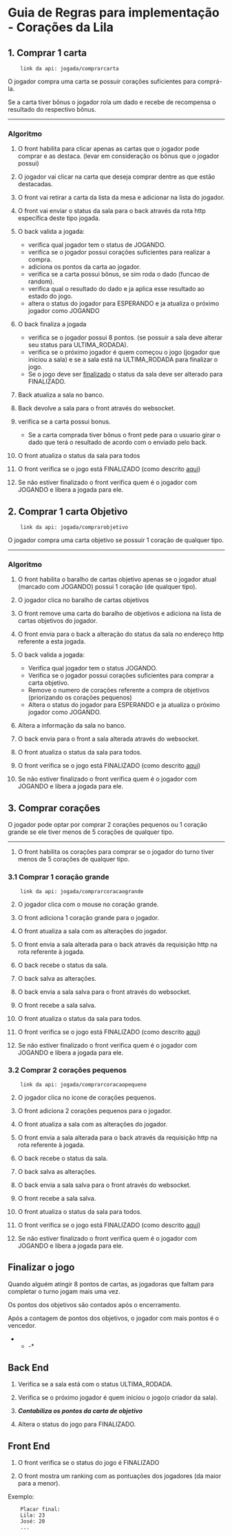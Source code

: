 # Guia de Regras para implementação - Corações da Lila

## 1. Comprar 1 carta
        link da api: jogada/comprarcarta


O jogador compra uma carta se possuir corações suficientes para comprá-la.

   Se a carta tiver bônus o jogador rola um dado e recebe de recompensa o resultado do respectivo bônus.

---

### Algoritmo

1. O front habilita para clicar apenas as cartas que o jogador pode comprar e as destaca.
    (levar em consideração os bônus que o jogador possui)

2. O jogador vai clicar na carta que deseja comprar dentre as que estão destacadas.

3. O front vai retirar a carta da lista da mesa e adicionar na lista do jogador.

4. O front vai enviar o status da sala para o back através da rota http específica deste tipo jogada.

5. O back valida a jogada:

    - verifica qual jogador tem o status de JOGANDO.
    - verifica se o jogador possui corações suficientes para realizar a compra.
    - adiciona os pontos da carta ao jogador.
    - verifica se a carta possui bônus, se sim roda o dado (funcao de random).
    - verifica qual o resultado do dado e ja aplica esse resultado ao estado do jogo.
    - altera o status do jogador para ESPERANDO e ja atualiza o próximo jogador como JOGANDO
        
6. O back finaliza a jogada

    - verifica se o jogador possui 8 pontos. (se possuir a sala deve alterar seu status para ULTIMA_RODADA).
    - verifica se o próximo jogador é quem começou o jogo (jogador que iniciou a sala) e se a sala está na ULTIMA_RODADA para finalizar o jogo.
    - Se o jogo deve ser [finalizado](#finalizar-o-jogo) o status da sala deve ser alterado para FINALIZADO.
    
7. Back atualiza a sala no banco.

8. Back devolve a sala para o front através do websocket.
   
9. verifica se a carta possui bonus.
    - Se a carta comprada tiver bônus o front pede para o usuario girar o dado que terá o resultado de acordo com o enviado pelo back.

10. O front atualiza o status da sala para todos
11. O front verifica se o jogo está FINALIZADO (como descrito [aqui](#finalizar-o-jogo))
12. Se não estiver finalizado o front verifica quem é o jogador com JOGANDO e libera a jogada para ele.

## 2. Comprar 1 carta Objetivo
        link da api: jogada/comprarobjetivo

O jogador compra uma carta objetivo se possuir 1 coração de qualquer tipo.

- - -
### Algoritmo
1. O front habilita o baralho de cartas objetivo apenas se o jogador atual (marcado com JOGANDO) possui 1 coração (de qualquer tipo).

2. O jogador clica no baralho de cartas objetivos

3. O front remove uma carta do baralho de objetivos e adiciona na lista de cartas objetivos do jogador.

4. O front envia para o back a alteração do status da sala no endereço http referente a esta jogada.

5. O back valida a jogada:
    - Verifica qual jogador tem o status JOGANDO.
    - Verifica se o jogador possui corações suficientes para comprar a carta objetivo.
    - Remove o numero de corações referente a compra de objetivos (priorizando os corações pequenos)
    - Altera o status do jogador para ESPERANDO e ja atualiza o próximo jogador como JOGANDO.

6. Altera a informação da sala no banco.

7. O back envia para o front a sala alterada através do websocket.

8. O front atualiza o status da sala para todos.

9. O front verifica se o jogo está FINALIZADO (como descrito [aqui](#finalizar-o-jogo))

10. Se não estiver finalizado o front verifica quem é o jogador com JOGANDO e libera a jogada para ele.


## 3. Comprar corações

O jogador pode optar por comprar 2 corações pequenos ou 1 coração grande se ele tiver menos de 5 corações de qualquer tipo.

---

1. O front habilita os corações para comprar se o jogador do turno tiver menos de 5 corações de qualquer tipo.

### 3.1 Comprar 1 coração grande
        link da api: jogada/comprarcoracaogrande

2. O jogador clica com o mouse no coração grande.

3. O front adiciona 1 coração grande para o jogador.

4. O front atualiza a sala com as alterações do jogador.

5. O front envia a sala alterada para o back através da requisição http na rota referente à jogada.

6. O back recebe o status da sala.

7. O back salva as alterações.

8. O back envia a sala salva para o front através do websocket.

9. O front recebe a sala salva.

10. O front atualiza o status da sala para todos.

11. O front verifica se o jogo está FINALIZADO (como descrito [aqui](#finalizar-o-jogo))

12. Se não estiver finalizado o front verifica quem é o jogador com JOGANDO e libera a jogada para ele.



### 3.2 Comprar 2 corações pequenos
        link da api: jogada/comprarcoracaopequeno
2. O jogador clica no icone de corações pequenos.

3. O front adiciona 2 corações pequenos para o jogador.

4. O front atualiza a sala com as alterações do jogador.

5. O front envia a sala alterada para o back através da requisição http na rota referente à jogada.

6. O back recebe o status da sala.

7. O back salva as alterações.

8. O back envia a sala salva para o front através do websocket.

9. O front recebe a sala salva.

10. O front atualiza o status da sala para todos.

11. O front verifica se o jogo está FINALIZADO (como descrito [aqui](#finalizar-o-jogo))

12. Se não estiver finalizado o front verifica quem é o jogador com JOGANDO e libera a jogada para ele.

## Finalizar o jogo
Quando alguém atingir 8 pontos de cartas, as jogadoras que faltam para completar o turno jogam mais uma vez. 

Os pontos dos objetivos são contados após o encerramento.

Após a contagem de pontos dos objetivos, o jogador com mais pontos é o vencedor.

- - -*
## Back End
1. Verifica se a sala está com o status ULTIMA_RODADA.
2. Verifica se o próximo jogador é quem iniciou o jogo(o criador da sala).

3. ***Contabiliza os pontos da carta de objetivo***
    
4. Altera o status do jogo para FINALIZADO.

## Front End
1. O front verifica se o status do jogo é FINALIZADO

2. O front mostra um ranking com as pontuações dos jogadores (da maior para a menor).

Exemplo: 
```
    Placar final:
    Lila: 23
    José: 20
    ...
```